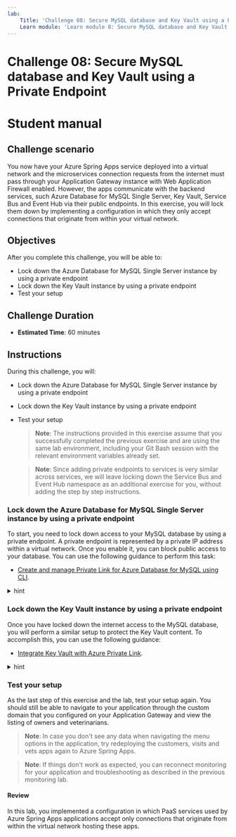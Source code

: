 ```yaml
---
lab:
    Title: 'Challenge 08: Secure MySQL database and Key Vault using a Private Endpoint'
    Learn module: 'Learn module 8: Secure MySQL database and Key Vault using a Private Endpoint'
---
```


# Challenge 08: Secure MySQL database and Key Vault using a Private Endpoint

# Student manual

## Challenge scenario

You now have your Azure Spring Apps service deployed into a virtual network and the microservices connection requests from the internet must pass through your Application Gateway instance with Web Application Firewall enabled. However, the apps communicate with the backend services, such Azure Database for MySQL Single Server, Key Vault, Service Bus and Event Hub via their public endpoints. In this exercise, you will lock them down by implementing a configuration in which they only accept connections that originate from within your virtual network.

## Objectives

After you complete this challenge, you will be able to:

- Lock down the Azure Database for MySQL Single Server instance by using a private endpoint
- Lock down the Key Vault instance by using a private endpoint
- Test your setup

## Challenge Duration

- **Estimated Time**: 60 minutes

## Instructions

During this challenge, you will:

- Lock down the Azure Database for MySQL Single Server instance by using a private endpoint
- Lock down the Key Vault instance by using a private endpoint
- Test your setup

   > **Note**: The instructions provided in this exercise assume that you successfully completed the previous exercise and are using the same lab environment, including your Git Bash session with the relevant environment variables already set.

   > **Note**: Since adding private endpoints to services is very similar across services, we will leave locking down the Service Bus and Event Hub namespace as an additional exercise for you, without adding the step by step instructions.

### Lock down the Azure Database for MySQL Single Server instance by using a private endpoint

To start, you need to lock down access to your MySQL database by using a private endpoint. A private endpoint is represented by a private IP address within a virtual network. Once you enable it, you can block public access to your database. You can use the following guidance to perform this task:

- [Create and manage Private Link for Azure Database for MySQL using CLI](https://docs.microsoft.com/azure/mysql/howto-configure-privatelink-cli).

<details>
<summary>hint</summary>
<br/>

1. To start, you need to disable private endpoint network policies in the subnet you will use to create the private endpoints.

   ```bash
   az network vnet subnet update \
      --name $PRIVATE_ENDPOINTS_SUBNET_NAME \
      --resource-group $RESOURCE_GROUP \
      --vnet-name $VIRTUAL_NETWORK_NAME \
      --disable-private-endpoint-network-policies true
   ```

1. Next, in the same subnet, create the private endpoint corresponding to the Azure Database for MySQL Single Server instance.

   ```bash
   MYSQL_RESOURCE_ID=$(az resource show -g ${RESOURCE_GROUP} -n ${MYSQL_SERVER_NAME} --resource-type "Microsoft.DBforMySQL/servers" --query "id" -o tsv)

   az network private-endpoint create \
       --name pe-openlab-mysql \
       --resource-group $RESOURCE_GROUP \
       --vnet-name $VIRTUAL_NETWORK_NAME  \
       --subnet $PRIVATE_ENDPOINTS_SUBNET_NAME \
       --private-connection-resource-id $MYSQL_RESOURCE_ID \
       --group-id mysqlServer \
       --connection-name openlab-mysql-connection \
       --location $LOCATION
   ```

   > **Note**: Once you created the private endpoint, you will set up a private Azure DNS zone named `privatelink.mysql.database.azure.com` with an `A` DNS record matching the original DNS name with the suffix `mysql.database.azure.com` but replacing that suffix with `privatelink.mysql.database.azure.com`. Your apps connecting to the MySQL database will not need to be updated, but instead they can continue using the existing connection strings.

1. To implement this configuration, start by creating a new private DNS zone and linking it to your virtual network.

   ```bash
   az network private-dns zone create \
       --resource-group $RESOURCE_GROUP \
       --name "privatelink.mysql.database.azure.com"

   az network private-dns link vnet create \
      --resource-group $RESOURCE_GROUP \
      --zone-name "privatelink.mysql.database.azure.com"\
      --name MyDNSLink \
      --virtual-network $VIRTUAL_NETWORK_NAME \
      --registration-enabled false 
   ```

1. Next, create a new `A` record pointing to the IP address of the newly created private endpoint.

   ```bash
   NIC_ID=$(az network private-endpoint show --name pe-openlab-mysql --resource-group $RESOURCE_GROUP --query 'networkInterfaces[0].id' -o tsv)

   NIC_IPADDRESS=$(az resource show --ids $NIC_ID --api-version 2019-04-01 -o json | jq -r '.properties.ipConfigurations[0].properties.privateIPAddress')

   az network private-dns record-set a create \
       --name $MYSQL_SERVER_NAME \
       --zone-name privatelink.mysql.database.azure.com \
       --resource-group $RESOURCE_GROUP

   az network private-dns record-set a add-record \
       --record-set-name $MYSQL_SERVER_NAME \
       --zone-name privatelink.mysql.database.azure.com \
       --resource-group $RESOURCE_GROUP \
        -a $NIC_IPADDRESS
   ```

1. You can now fully block connectivity to the public endpoint of your Azure Database for MySQL Single Server instance.

   ```bash
   az mysql server update \
       --name $MYSQL_SERVER_NAME \
       -g $RESOURCE_GROUP \
       --public Disabled
   ```

</details>

### Lock down the Key Vault instance by using a private endpoint

Once you have locked down the internet access to the MySQL database, you will perform a similar setup to protect the Key Vault content. To accomplish this, you can use the following guidance:

- [Integrate Key Vault with Azure Private Link](https://docs.microsoft.com/azure/key-vault/general/private-link-service?tabs=cli).

<details>
<summary>hint</summary>
<br/>

1. Since you have already disabled network policies on the private link subnet, you can proceed to create a private endpoint for the Key Vault instance.

   ```bash
   KEYVAULT_RESOURCE_ID=$(az resource show -g ${RESOURCE_GROUP} -n ${KEYVAULT_NAME} --query "id" --resource-typ "Microsoft.KeyVault/vaults" -o tsv)

   az network private-endpoint create --resource-group $RESOURCE_GROUP \
       --vnet-name $VIRTUAL_NETWORK_NAME \
       --subnet $PRIVATE_ENDPOINTS_SUBNET_NAME \
       --name pe-openlab-keyvault \
       --private-connection-resource-id "$KEYVAULT_RESOURCE_ID" \
       --group-id vault \
       --connection-name openlab-keyvault-connection \
       --location $LOCATION
   ```

1. In this case, just as before, you will need to create a private DNS zone, this time for `privatelink.vaultcore.azure.net`.

   ```bash
   az network private-dns zone create \
       --resource-group $RESOURCE_GROUP \
       --name "privatelink.vaultcore.azure.net"

   az network private-dns link vnet create \
       --resource-group $RESOURCE_GROUP \
       --zone-name "privatelink.vaultcore.azure.net" \
       --name MyVaultDNSLink \
       --virtual-network $VIRTUAL_NETWORK_NAME \
       --registration-enabled false
   ```

1. As before, you need to create the A record to link the Azure Key Vault instance name to the IP address of the private endpoint.

   ```bash
   KEYVAULT_NIC_ID=$(az network private-endpoint show --name pe-openlab-keyvault --resource-group $RESOURCE_GROUP --query 'networkInterfaces[0].id' -o tsv)
   KEYVAULT_NIC_IPADDRESS=$(az resource show --ids $KEYVAULT_NIC_ID --api-version 2019-04-01 -o json | jq -r '.properties.ipConfigurations[0].properties.privateIPAddress')

   az network private-dns record-set a add-record -g $RESOURCE_GROUP -z "privatelink.vaultcore.azure.net" -n $KEYVAULT_NAME -a $KEYVAULT_NIC_IPADDRESS
   az network private-dns record-set list -g $RESOURCE_GROUP -z "privatelink.vaultcore.azure.net"
   ```

1. You can now disable all public access towards your Key Vault.

   ```bash
   az keyvault update \
      --name $KEYVAULT_NAME \
      --resource-group $RESOURCE_GROUP \
      --public-network-access Disabled
   ```

</details>

### Test your setup

As the last step of this exercise and the lab, test your setup again. You should still be able to navigate to your application through the custom domain that you configured on your Application Gateway and view the listing of owners and veterinarians.

   > **Note**: In case you don't see any data when navigating the menu options in the application, try redeploying the customers, visits and vets apps again to Azure Spring Apps.

   > **Note**: If things don't work as expected, you can reconnect monitoring for your application and troubleshooting as described in the previous monitoring lab.

#### Review

In this lab, you implemented a configuration in which PaaS services used by Azure Spring Apps applications accept only connections that originate from within the virtual network hosting these apps.
